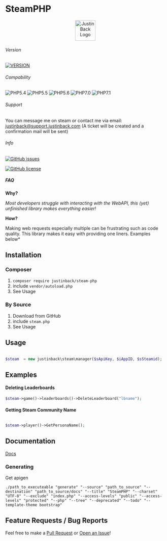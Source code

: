# SteamPHP

<p align="center">
  <img width="64" src="https://cdn.justinback.com/f/d/i0vZraLlYkUbJ3IlvWRZa9h3a1PskAkC6HM6x6fIMaWfLfG1iM/K0cWNmHfhO3LpHygsb0usQwvacN87RuCu7v3YU6LLogo2.svg" alt="Justin Back Logo"/>
</p>

###### Version

[![VERSION](https://img.shields.io/badge/Version-1.1.0-green.svg)](VERSION.md)

###### Compability

![PHP5.4](https://php-eye.com/badge/justinback/steam-php/php54.svg)
![PHP5.5](https://php-eye.com/badge/justinback/steam-php/php55.svg)
![PHP5.6](https://php-eye.com/badge/justinback/steam-php/php56.svg)
![PHP7.0](https://php-eye.com/badge/justinback/steam-php/php70.svg)
![PHP7.1](https://php-eye.com/badge/justinback/steam-php/php71.svg)


###### Support

You can message me on steam or contact me via email: justinback@support.justinback.com (A ticket will be created and a confirmation mail will be sent)

###### Info


[![GitHub issues](https://img.shields.io/github/issues/JustinBack/SteamPHP.svg)](https://github.com/JustinBack/SteamPHP/issues)

[![GitHub license](https://img.shields.io/github/license/JustinBack/SteamPHP.svg)](https://github.com/JustinBack/SteamPHP/blob/master/LICENSE)

##### FAQ

**Why?**

*Most developers struggle with interacting with the WebAPI, this (yet) unfinished library makes everything easier!*

**How?**

Making web requests especially multiple can be frustrating such as code quality. This library makes it easy with providing one liners. Examples below*

## Installation

### Composer

1. `composer require justinback/steam-php`
2. include `vendor/autoload.php`
3. See Usage

### By Source

1. Download from GitHub
2. include `steam.php`
3. See Usage


## Usage

```php

$steam  = new justinback\steam\manager($sApiKey, $iAppID, $sSteamid);

```

## Examples


#### Deleting Leaderboards

```php
$steam->game()->leaderboards()->DeleteLeaderboard("lbname");

```




#### Getting Steam Community Name

```php

$steam->player()->GetPersonaName();

```




## Documentation


[Docs](https://steamphp.docs.justinback.com)


### Generating

Get apigen

```
./path_to_executeable "generate" "--source" "path_to_source" "--destination" "path_to_source/docs" "--title" "SteamPHP" "--charset" "UTF-8" "--exclude" "index.php" "--access-levels" "public" "--access-levels" "protected" "--php" "--tree" "--deprecated" "--todo" "--template-theme bootstrap"
```

## Feature Requests / Bug Reports


Feel free to make a [Pull Request](https://github.com/JustinBack/SteamPHP/compare) or [Open an Issue](https://github.com/JustinBack/SteamPHP/issues/new/choose)!
